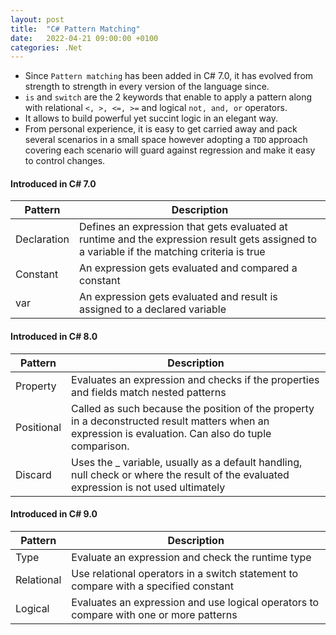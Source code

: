 ```yaml
---
layout: post
title:  "C# Pattern Matching"
date:   2022-04-21 09:00:00 +0100
categories: .Net
---
```


* Since `Pattern matching` has been added in C# 7.0, it has evolved from strength to strength in every version of the language since.
* `is` and `switch` are the 2 keywords that enable to apply a pattern along with relational `<, >, <=, >=` and logical `not, and, or` operators.
* It allows to build powerful yet succint logic in an elegant way.
* From personal experience, it is easy to get carried away and pack several scenarios in a small space however adopting a `TDD` approach covering each scenario will guard against regression and make it easy to control changes.

#### Introduced in C# 7.0

| Pattern      | Description |
| ----------- | ----------- |
| Declaration      | Defines an expression that gets evaluated at runtime and the expression result gets assigned to a variable if the matching criteria is true     |
| Constant   | An expression gets evaluated and compared  a constant        |
| var   | An expression gets evaluated and result is assigned to a declared variable    |


#### Introduced in C# 8.0

| Pattern      | Description |
| ----------- | ----------- |
| Property      | Evaluates an expression and checks if the properties and fields match nested patterns    |
| Positional   | Called as such because the position of the property in a deconstructed result matters when an expression is evaluation. Can also do tuple comparison. |
| Discard   | Uses the _ variable, usually as a default handling, null check or where the result of the evaluated expression is not used ultimately   |

#### Introduced in C# 9.0

| Pattern      | Description |
| ----------- | ----------- |
| Type      | Evaluate an expression and check the runtime type   |
| Relational    | Use relational operators in a switch statement to compare with a specified constant |
| Logical   | Evaluates an expression and use logical operators to compare with one or more patterns |

